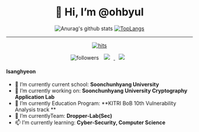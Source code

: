 <div align="center"><h1>👋 Hi, I’m @ohbyul</h1></div>

<div align="center">

![Anurag's github stats](https://github-readme-stats.vercel.app/api?username=isanghyeon&show_icons=true&theme=radical) 
[![TopLangs](https://github-readme-stats.vercel.app/api/top-langs/?username=isanghyeon&layout=compact&theme=dracula)](https://github.com/isanghyeon)
    
<hr/>

[![hits](https://hits.seeyoufarm.com/api/count/incr/badge.svg?url=https%3A%2F%2Fgithub.com%2Fohbyul&count_bg=%237A7A7A&title_bg=%23FFADCC&icon=reverbnation.svg&icon_color=%23FF0000&title=hits&edge_flat=false)](https://hits.seeyoufarm.com)

![followers](https://img.shields.io/github/followers/isanghyeon?style=social)
<a href="https://isanghyeon.github.io/"> <img src="http://img.shields.io/badge/-Tech%20Blog-655ced?style=flat&logo=github&link=https://isanghyeon.github.io/" style="height: auto; margin-left: 10px; margin-right: 10px;" /> </a>
<a href="mailto:cpd995@gmail.com"> <img src="https://img.shields.io/badge/Gmail-d14836?style=flat-square&logo=Gmail&logoColor=white&link=mailto:cpd995@gmail.com" style="height: auto; margin-left: 10px; margin-right: 10px;" /> </a>
</div>


#### Isanghyeon

- 🚌 I’m currently  current school: **Soonchunhyang University**
- 🔭 I’m currently working on: **Soonchunhyang University Cryptography Application Lab**
- 🌱 I’m currently Education Program: **KITRI BoB 10th Vulnerability Analysis track **
- 💬 I’m currentlyTeam: **Dropper-Lab(Sec)**
- 📫 I’m currently learning: **Cyber-Security, Computer Science**

